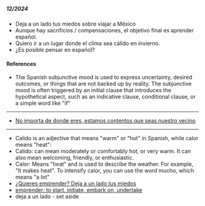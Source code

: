 

##### 12/2024

- Deja a un lado tus miedos sobre viajar a México
- Aunque hay sacrificios / compensaciones, el objetivo final es aprender español.
- Quiero ir a un lugar donde el clima sea cálido en invierno.
- ¿Es posible pensar en español?

#### References

- The Spanish subjunctive mood is used to express uncertainty, desired outcomes, or things that are not backed up by reality. The subjunctive mood is often triggered by an initial clause that introduces the hypothetical aspect, such as an indicative clause, conditional clause, or a simple word like "if"

---

- [No importa de donde eres, estamos contentos que seas nuestro vecino](https://www.welcomeyourneighbors.org/)

---

- Calido is an adjective that means "warm" or "hot" in Spanish, while calor means "heat":
- Calido: can mean moderately or comfortably hot, or very warm. It can also mean welcoming, friendly, or enthusiastic.
- Calor: Means "heat" and is used to describe the weather. For example, "It makes heat". To intensify calor, you can use the word mucho, which means "a lot"
- [¿Quieres emprender? Deja a un lado tus miedos](https://www.cesce.es/es/w/asesores-de-pymes/quieres-emprender-deja-a-un-lado-tus-miedos)
- [emprender: to start, initiate, embark on, undertake](https://www.spanishdict.com/translate/emprender)
- deja a un lado - set aside
